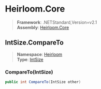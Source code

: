 # Heirloom.Core

> **Framework**: .NETStandard,Version=v2.1  
> **Assembly**: [Heirloom.Core][0]  

## IntSize.CompareTo

> **Namespace**: [Heirloom][0]  
> **Type**: [IntSize][1]  

### CompareTo(IntSize)

```cs
public int CompareTo(IntSize other)
```

[0]: ../../../Heirloom.Core.md
[1]: ../IntSize.md
